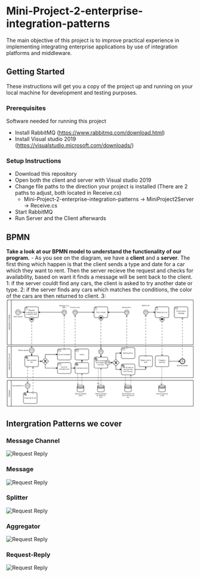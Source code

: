 # Mini-Project-2-enterprise-integration-patterns

The main objective of this project is to improve practical experience in implementing integrating enterprise applications by use of integration platforms and middleware.

## Getting Started

These instructions will get you a copy of the project up and running on your local machine for development and testing purposes.

### Prerequisites
Software needed for running this project

- Install RabbitMQ (https://www.rabbitmq.com/download.html)
- Install Visual studio 2019 (https://visualstudio.microsoft.com/downloads/)

### Setup Instructions
- Download this repository
- Open both the client and server with Visual studio 2019
- Change file paths to the direction your project is installed (There are 2 paths to adjust, both located in Receive.cs)
	- Mini-Project-2-enterprise-integration-patterns -> MiniProject2Server -> Receive.cs
- Start RabbitMQ
- Run Server and the Client afterwards
	
## BPMN
**Take a look at our BPMN model to understand the functionality of our program.**
	- As you see on the diagram, we have a **client** and a **server**. The first thing which happen is that the client sends a type 	 and date for a car which they want to rent. Then the server recieve the request and checks for availability, based on want it 		finds a message will be sent back to the client. 
	1: if the server couldt find any cars, the client is asked to try another date or type.
	2: if the server finds any cars which matches the conditions, the color of the cars are then returned to client.
	3:
![BPMN model](BPMN/BPMNModel.JPG)	
	
## Intergration Patterns we cover

### Message Channel
![Request Reply](https://www.enterpriseintegrationpatterns.com/img/MessageChannelSolution.gif)
### Message
![Request Reply](https://www.enterpriseintegrationpatterns.com/img/MessageSolution.gif)
### Splitter
![Request Reply](https://www.enterpriseintegrationpatterns.com/img/Sequencer.gif)
### Aggregator
![Request Reply](https://www.enterpriseintegrationpatterns.com/img/Aggregator.gif)
### Request-Reply
![Request Reply](https://www.enterpriseintegrationpatterns.com/img/RequestReply.gif)
